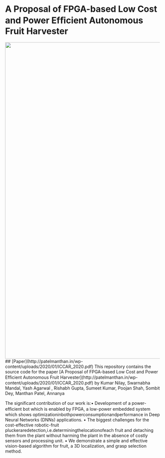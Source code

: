 # A Proposal of FPGA-based Low Cost and Power Efﬁcient Autonomous Fruit Harvester
 <image src="git.png" width="1028" />
## [Paper](http://patelmanthan.in/wp-content/uploads/2020/01/ICCAR_2020.pdf) 
This repository contains the source code for the paper [A Proposal of FPGA-based Low Cost and Power Efﬁcient Autonomous Fruit Harvester](http://patelmanthan.in/wp-content/uploads/2020/01/ICCAR_2020.pdf) by Kumar Nilay, Swarnabha Mandal, Yash Agarwal , Rishabh Gupta, Sumeet Kumar, Poojan Shah, Sombit Dey, Manthan Patel, Annanya



The signiﬁcant contribution of our work is:• Development of a power-efﬁcient bot which is enabled by FPGA, a low-power embedded system which shows optimizationinbothpowerconsumptionandperformance in Deep Neural Networks (DNNs) applications. • The biggest challenges for the cost-effective robotic-fruit pluckeraredetection,i.e.determiningthelocationofeach fruit and detaching them from the plant without harming the plant in the absence of costly sensors and processing unit. • We demonstrate a simple and effective vision-based algorithm for fruit, a 3D localization, and grasp selection method. 
